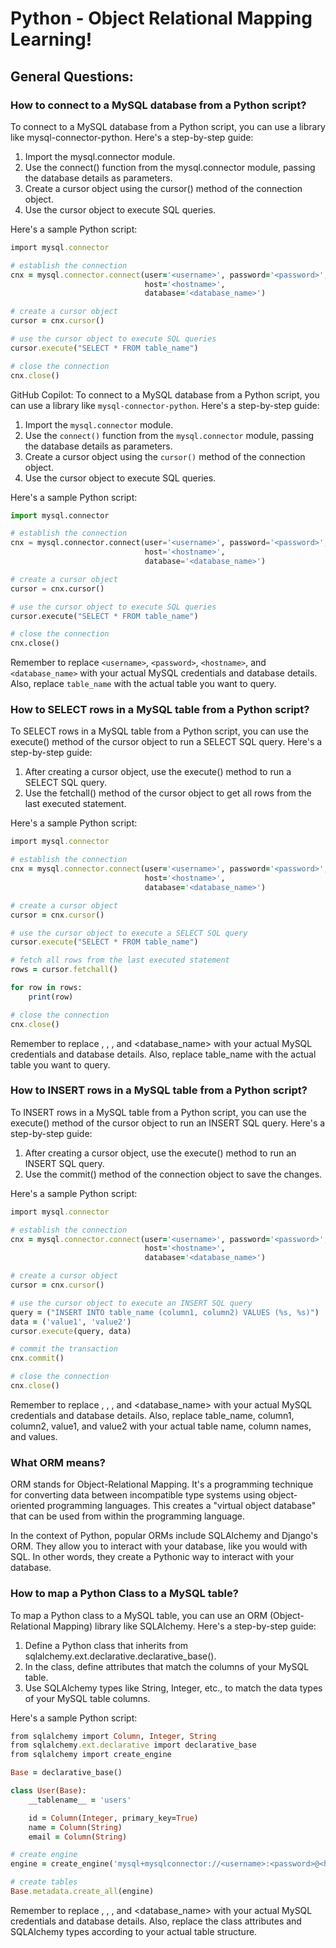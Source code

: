 # Python - Object Relational Mapping Learning!

## General Questions:


### How to connect to a MySQL database from a Python script?
To connect to a MySQL database from a Python script, you can use a library like mysql-connector-python. Here's a step-by-step guide:

1. Import the mysql.connector module.
2. Use the connect() function from the mysql.connector module, passing the database details as parameters.
3. Create a cursor object using the cursor() method of the connection object.
4. Use the cursor object to execute SQL queries.

Here's a sample Python script:

```ruby
import mysql.connector

# establish the connection
cnx = mysql.connector.connect(user='<username>', password='<password>',
                              host='<hostname>',
                              database='<database_name>')

# create a cursor object
cursor = cnx.cursor()

# use the cursor object to execute SQL queries
cursor.execute("SELECT * FROM table_name")

# close the connection
cnx.close()
```

GitHub Copilot: To connect to a MySQL database from a Python script, you can use a library like `mysql-connector-python`. Here's a step-by-step guide:

1. Import the `mysql.connector` module.
2. Use the `connect()` function from the `mysql.connector` module, passing the database details as parameters.
3. Create a cursor object using the `cursor()` method of the connection object.
4. Use the cursor object to execute SQL queries.

Here's a sample Python script:

```python
import mysql.connector

# establish the connection
cnx = mysql.connector.connect(user='<username>', password='<password>',
                              host='<hostname>',
                              database='<database_name>')

# create a cursor object
cursor = cnx.cursor()

# use the cursor object to execute SQL queries
cursor.execute("SELECT * FROM table_name")

# close the connection
cnx.close()
```

Remember to replace `<username>`, `<password>`, `<hostname>`, and `<database_name>` with your actual MySQL credentials and database details. Also, replace
`table_name` with the actual table you want to query.



### How to SELECT rows in a MySQL table from a Python script?
To SELECT rows in a MySQL table from a Python script, you can use the execute() method of the cursor object to run a SELECT SQL query. Here's a step-by-step guide:

1. After creating a cursor object, use the execute() method to run a SELECT SQL query.
2. Use the fetchall() method of the cursor object to get all rows from the last executed statement.

Here's a sample Python script:

```ruby
import mysql.connector

# establish the connection
cnx = mysql.connector.connect(user='<username>', password='<password>',
                              host='<hostname>',
                              database='<database_name>')

# create a cursor object
cursor = cnx.cursor()

# use the cursor object to execute a SELECT SQL query
cursor.execute("SELECT * FROM table_name")

# fetch all rows from the last executed statement
rows = cursor.fetchall()

for row in rows:
    print(row)

# close the connection
cnx.close()
```

Remember to replace <username>, <password>, <hostname>, and <database_name> with your actual MySQL credentials and database details. Also, replace
table_name with the actual table you want to query.



### How to INSERT rows in a MySQL table from a Python script?
To INSERT rows in a MySQL table from a Python script, you can use the execute() method of the cursor object to run an INSERT SQL query. Here's a step-by-step guide:

1. After creating a cursor object, use the execute() method to run an INSERT SQL query.
2. Use the commit() method of the connection object to save the changes.

Here's a sample Python script:

```ruby
import mysql.connector

# establish the connection
cnx = mysql.connector.connect(user='<username>', password='<password>',
                              host='<hostname>',
                              database='<database_name>')

# create a cursor object
cursor = cnx.cursor()

# use the cursor object to execute an INSERT SQL query
query = ("INSERT INTO table_name (column1, column2) VALUES (%s, %s)")
data = ('value1', 'value2')
cursor.execute(query, data)

# commit the transaction
cnx.commit()

# close the connection
cnx.close()
```

Remember to replace <username>, <password>, <hostname>, and <database_name> with your actual MySQL credentials and database details. Also, replace
table_name, column1, column2, value1, and value2 with your actual table name, column names, and values.



### What ORM means?
ORM stands for Object-Relational Mapping. It's a programming technique for converting data between incompatible type systems using object-oriented
programming languages. This creates a "virtual object database" that can be used from within the programming language.

In the context of Python, popular ORMs include SQLAlchemy and Django's ORM. They allow you to interact with your database, like you would with SQL. In other
words, they create a Pythonic way to interact with your database.



### How to map a Python Class to a MySQL table?
To map a Python class to a MySQL table, you can use an ORM (Object-Relational Mapping) library like SQLAlchemy. Here's a step-by-step guide:

1. Define a Python class that inherits from sqlalchemy.ext.declarative.declarative_base().
2. In the class, define attributes that match the columns of your MySQL table.
3. Use SQLAlchemy types like String, Integer, etc., to match the data types of your MySQL table columns.

Here's a sample Python script:

```ruby
from sqlalchemy import Column, Integer, String
from sqlalchemy.ext.declarative import declarative_base
from sqlalchemy import create_engine

Base = declarative_base()

class User(Base):
    __tablename__ = 'users'

    id = Column(Integer, primary_key=True)
    name = Column(String)
    email = Column(String)

# create engine
engine = create_engine('mysql+mysqlconnector://<username>:<password>@<hostname>/<database_name>')

# create tables
Base.metadata.create_all(engine)
```

Remember to replace <username>, <password>, <hostname>, and <database_name> with your actual MySQL credentials and database details. Also, replace the class
attributes and SQLAlchemy types according to your actual table structure.